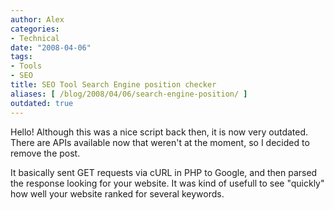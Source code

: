 ```yaml
---
author: Alex
categories:
- Technical
date: "2008-04-06"
tags:
- Tools
- SEO
title: SEO Tool Search Engine position checker
aliases: [ /blog/2008/04/06/search-engine-position/ ]
outdated: true
---
```


Hello!
Although this was a nice script back then, it is now very outdated. There are APIs available now that weren't at the moment, so I decided to remove the post.

It basically sent GET requests via cURL in PHP to Google, and then parsed the response looking for your website. It was kind of usefull to see "quickly" how well your website ranked for several keywords.
